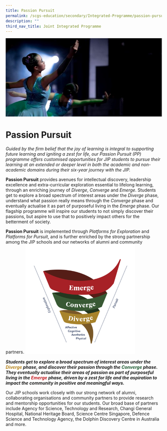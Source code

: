 ```yaml
---
title: Passion Pursuit
permalink: /scgs-education/secondary/Integrated-Programme/passion-pursuit/
description: ""
third_nav_title: Joint Integrated Programme
---
```

![](/images/PP-copy-scaled-1.jpg)

# **Passion Pursuit**

_Guided by the firm belief that the joy of learning is integral to supporting future learning and igniting a zest for life, our Passion Pursuit (PP) programme offers customised opportunities for JIP students to pursue their learning at an extended or deeper level in both the academic and non-academic domains during their six-year journey with the JIP._

**Passion Pursuit** provides avenues for intellectual discovery, leadership excellence and extra-curricular exploration essential to lifelong learning, through an enriching journey of _Diverge_, _Converge_ and _Emerge_. Students get to explore a broad spectrum of interest areas under the _Diverge_ phase, understand what passion really means through the _Converge_ phase and eventually actualise it as part of purposeful living in the _Emerge_ phase. Our flagship programme will inspire our students to not simply discover their passions, but aspire to use that to positively impact others for the betterment of society.

**Passion Pursuit** is implemented through _Platforms for Exploration_ and _Platforms for Pursuit_, and is further enriched by the strong partnership among the JIP schools and our networks of alumni and community partners.
<img src="/images/PP-e1588899876727.png" style="width:70%">

**_Students get to explore a broad spectrum of interest areas under the <font color="#B6841B">Diverge</font> phase, and discover their passion through the <font color="#1A582E">Converge</font> phase. They eventually actualise their areas of passion as part of purposeful living in the <font color="#C31B22">Emerge</font> phase, driven by a zest for life and the aspiration to impact the community in positive and meaningful ways._**

Our JIP schools work closely with our strong network of alumni, collaborating organisations and community partners to provide research and mentorship opportunities for our students.  Our broad base of partners include Agency for Science, Technology and Research, Changi General Hospital, National Heritage Board, Science Centre Singapore, Defence Science and Technology Agency, the Dolphin Discovery Centre in Australia and more.
